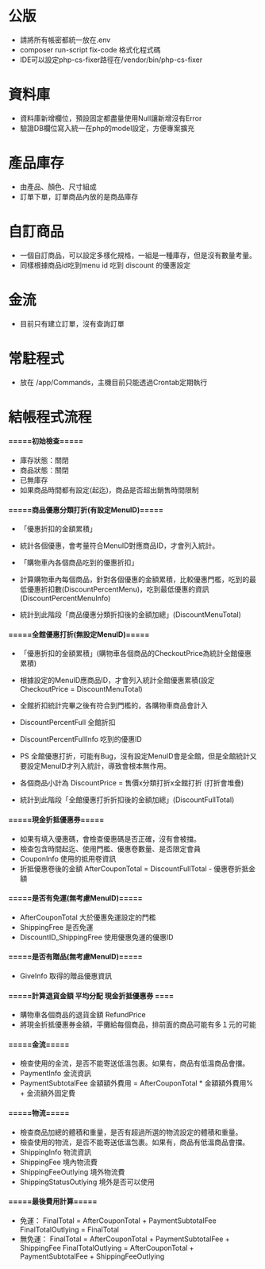 # 公版
- 請將所有帳密都統一放在.env
- composer run-script fix-code 格式化程式碼
- IDE可以設定php-cs-fixer路徑在/vendor/bin/php-cs-fixer

# 資料庫
- 資料庫新增欄位，預設固定都盡量使用Null讓新增沒有Error
- 驗證DB欄位寫入統一在php的model設定，方便專案擴充

# 產品庫存
- 由產品、顏色、尺寸組成
- 訂單下單，訂單商品內放的是商品庫存

# 自訂商品
- 一個自訂商品，可以設定多樣化規格，一組是一種庫存，但是沒有數量考量。
- 同樣根據商品id吃到menu id 吃到 discount 的優惠設定

# 金流
- 目前只有建立訂單，沒有查詢訂單

# 常駐程式
- 放在 /app/Commands，主機目前只能透過Crontab定期執行

# 結帳程式流程

#### =====初始檢查=====
- 庫存狀態：關閉
- 商品狀態：關閉
- 已無庫存
- 如果商品時間都有設定(起迄)，商品是否超出銷售時間限制

#### =====商品優惠分類打折(有設定MenuID)=====

- 「優惠折扣的金額累積」
- 統計各個優惠，會考量符合MenuID對應商品ID，才會列入統計。

- 「購物車內各個商品吃到的優惠折扣」
- 計算購物車內每個商品，針對各個優惠的金額累積，比較優惠門檻，吃到的最低優惠折扣數(DiscountPercentMenu)，吃到最低優惠的資訊(DiscountPercentMenuInfo)

- 統計到此階段「商品優惠分類折扣後的金額加總」(DiscountMenuTotal)

#### =====全館優惠打折(無設定MenuID)=====
- 「優惠折扣的金額累積」(購物車各個商品的CheckoutPrice為統計全館優惠累積)
- 根據設定的MenuID應商品ID，才會列入統計全館優惠累積(設定CheckoutPrice = DiscountMenuTotal)
- 全館折扣統計完畢之後有符合到門檻的，各購物車商品會計入
- DiscountPercentFull 全館折扣
- DiscountPercentFullInfo 吃到的優惠ID

- PS 全館優惠打折，可能有Bug，沒有設定MenuID會是全館，但是全館統計又要設定MenuID才列入統計，導致會根本無作用。

- 各個商品小計為 DiscountPrice = 售價x分類打折x全館打折 (打折會堆疊)
- 統計到此階段「全館優惠打折折扣後的金額加總」(DiscountFullTotal)

#### =====現金折抵優惠券=====
- 如果有填入優惠碼，會檢查優惠碼是否正確，沒有會被擋。
- 檢查包含時間起迄、使用門檻、優惠卷數量、是否限定會員
- CouponInfo 使用的抵用卷資訊
- 折抵優惠卷後的金額 AfterCouponTotal = DiscountFullTotal - 優惠卷折抵金額

#### =====是否有免運(無考慮MenuID)=====
- AfterCouponTotal 大於優惠免運設定的門檻
- ShippingFree 是否免運
- DiscountID_ShippingFree 使用優惠免運的優惠ID

#### =====是否有贈品(無考慮MenuID)=====
- GiveInfo 取得的贈品優惠資訊

#### =====計算退貨金額 平均分配 現金折抵優惠券 ====
- 購物車各個商品的退貨金額 RefundPrice
- 將現金折抵優惠券金額，平攤給每個商品，排前面的商品可能有多１元的可能

#### =====金流=====
- 檢查使用的金流，是否不能寄送低溫包裹。如果有，商品有低溫商品會擋。
- PaymentInfo 金流資訊
- PaymentSubtotalFee 金額額外費用 = AfterCouponTotal * 金額額外費用% + 金流額外固定費

#### =====物流=====
- 檢查商品加總的體積和重量，是否有超過所選的物流設定的體積和重量。
- 檢查使用的物流，是否不能寄送低溫包裹。如果有，商品有低溫商品會擋。
- ShippingInfo 物流資訊
- ShippingFee 境內物流費
- ShippingFeeOutlying 境外物流費
- ShippingStatusOutlying 境外是否可以使用

#### =====最後費用計算=====
 - 免運：
FinalTotal = AfterCouponTotal + PaymentSubtotalFee
FinalTotalOutlying = FinalTotal
 - 無免運：
FinalTotal = AfterCouponTotal + PaymentSubtotalFee + ShippingFee
FinalTotalOutlying = AfterCouponTotal + PaymentSubtotalFee + ShippingFeeOutlying



